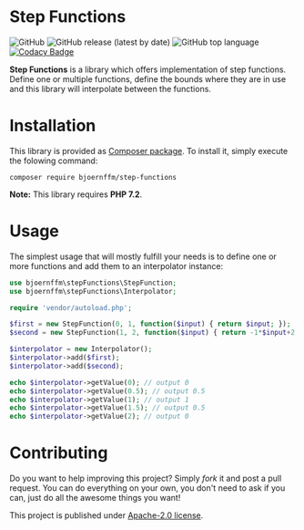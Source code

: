 # Step Functions

![GitHub](https://img.shields.io/github/license/bjoernffm/step-functions) ![GitHub release (latest by date)](https://img.shields.io/github/v/release/bjoernffm/step-functions) ![GitHub top language](https://img.shields.io/github/languages/top/bjoernffm/step-functions) [![Codacy Badge](https://api.codacy.com/project/badge/Grade/3001bb4b742c45d69db1ce6c3171b28e)](https://www.codacy.com/manual/bjoernffm/step-functions)

**Step Functions** is a library which offers implementation of step functions. Define one or multiple functions, define the bounds where they are in use and this library will interpolate between the functions.

# Installation

This library is provided as [Composer package](https://packagist.org/packages/bjoernffm/step-functions). To install it, simply execute the folowing command:

```
composer require bjoernffm/step-functions
```

**Note:** This library requires **PHP 7.2**.

# Usage

The simplest usage that will mostly fulfill your needs is to define one or more functions and add them to an interpolator instance:

```php
use bjoernffm\stepFunctions\StepFunction;
use bjoernffm\stepFunctions\Interpolator;

require 'vendor/autoload.php';

$first = new StepFunction(0, 1, function($input) { return $input; });
$second = new StepFunction(1, 2, function($input) { return -1*$input+2; });

$interpolator = new Interpolator();
$interpolator->add($first);
$interpolator->add($second);

echo $interpolator->getValue(0); // output 0
echo $interpolator->getValue(0.5); // output 0.5
echo $interpolator->getValue(1); // output 1
echo $interpolator->getValue(1.5); // output 0.5
echo $interpolator->getValue(2); // output 0
```

# Contributing

Do you want to help improving this project? Simply *fork* it and post a pull request. You can do everything on your own, you don't need to ask if you can, just do all the awesome things you want!

This project is published under [Apache-2.0 license](https://github.com/bjoernffm/step-functions/blob/master/LICENSE).
